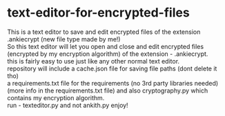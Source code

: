 # text-editor-for-encrypted-files
This is a text editor to save and edit encrypted files of the extension .ankiecrypt (new file type made by me!)  
So this text editor will let you open and close and edit encrypted files (encrypted by my encryption algorithm) of the extension - .ankiecrypt.  
this is fairly easy to use just like any other normal text editor.   
repository will include a cache.json file for saving file paths (dont delete it tho)  
a requirements.txt file for the requirements (no 3rd party libraries needed)(more info in the requirements.txt file)
and also cryptography.py which contains my encryption algorithm.  
run - texteditor.py and not ankith.py
enjoy!  

